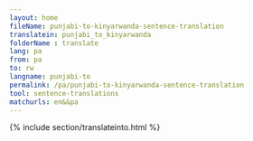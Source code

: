 ```yaml
---
layout: home
fileName: punjabi-to-kinyarwanda-sentence-translation
translatein: punjabi_to_kinyarwanda
folderName : translate
lang: pa
from: pa
to: rw
langname: punjabi-to
permalink: /pa/punjabi-to-kinyarwanda-sentence-translation
tool: sentence-translations
matchurls: en&&pa
---
```

{% include section/translateinto.html %}
